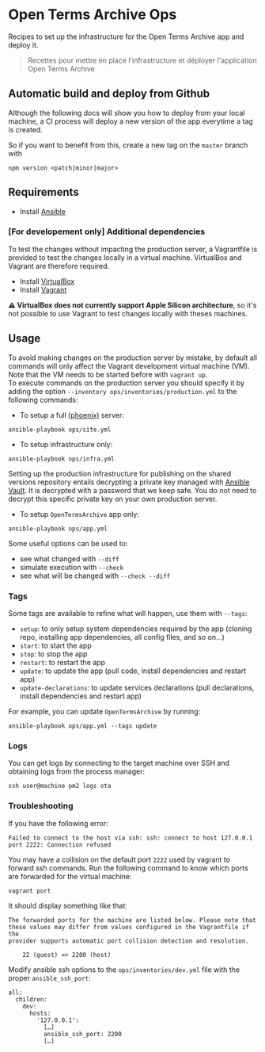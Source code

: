 # Open Terms Archive Ops

Recipes to set up the infrastructure for the Open Terms Archive app and deploy it.

> Recettes pour mettre en place l'infrastructure et déployer l'application Open Terms Archive

## Automatic build and deploy from Github

Although the following docs will show you how to deploy from your local machine, a CI process will deploy a new version of the app everytime a tag is created.

So if you want to benefit from this, create a new tag on the `master` branch with

```
npm version <patch|minor|major>
```

## Requirements

- Install [Ansible](https://docs.ansible.com/ansible/latest/installation_guide/intro_installation.html)

### [For developement only] Additional dependencies

To test the changes without impacting the production server, a Vagrantfile is provided to test the changes locally in a virtual machine. VirtualBox and Vagrant are therefore required.

- Install [VirtualBox](https://www.vagrantup.com/docs/installation/)
- Install [Vagrant](https://www.vagrantup.com/docs/installation/)

**:warning: VirtualBox does not currently support Apple Silicon architecture**, so it's not possible to use Vagrant to test changes locally with theses machines.

## Usage

To avoid making changes on the production server by mistake, by default all commands will only affect the Vagrant development virtual machine (VM). Note that the VM needs to be started before with `vagrant up`.\
To execute commands on the production server you should specify it by adding the option `--inventory ops/inventories/production.yml` to the following commands:

- To setup a full [(phoenix)](https://martinfowler.com/bliki/PhoenixServer.html) server:

```
ansible-playbook ops/site.yml
```

- To setup infrastructure only:

```
ansible-playbook ops/infra.yml
```

Setting up the production infrastructure for publishing on the shared versions repository entails decrypting a private key managed with [Ansible Vault](https://docs.ansible.com/ansible/latest/user_guide/vault.html). It is decrypted with a password that we keep safe. You do not need to decrypt this specific private key on your own production server.

- To setup `OpenTermsArchive` app only:

```
ansible-playbook ops/app.yml
```

Some useful options can be used to:

- see what changed with `--diff`
- simulate execution with `--check`
- see what will be changed with `--check --diff`

### Tags

Some tags are available to refine what will happen, use them with `--tags`:

- `setup`: to only setup system dependencies required by the app (cloning repo, installing app dependencies, all config files, and so on…)
- `start`: to start the app
- `stop`: to stop the app
- `restart`: to restart the app
- `update`: to update the app (pull code, install dependencies and restart app)
- `update-declarations`: to update services declarations (pull declarations, install dependencies and restart app)

For example, you can update `OpenTermsArchive` by running:

```
ansible-playbook ops/app.yml --tags update
```

### Logs

You can get logs by connecting to the target machine over SSH and obtaining logs from the process manager:

```
ssh user@machine pm2 logs ota
```

### Troubleshooting

If you have the following error:

```
Failed to connect to the host via ssh: ssh: connect to host 127.0.0.1 port 2222: Connection refused
```

You may have a collision on the default port `2222` used by vagrant to forward ssh commands.
Run the following command to know which ports are forwarded for the virtual machine:

```
vagrant port
```

It should display something like that:

```
The forwarded ports for the machine are listed below. Please note that
these values may differ from values configured in the Vagrantfile if the
provider supports automatic port collision detection and resolution.

    22 (guest) => 2200 (host)
```

Modify ansible ssh options to the `ops/inventories/dev.yml` file with the proper `ansible_ssh_port`:

```
all:
  children:
    dev:
      hosts:
        '127.0.0.1':
          […]
          ansible_ssh_port: 2200
          […]
```
